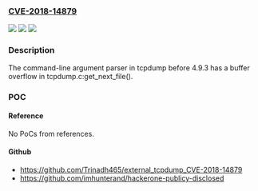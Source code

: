 ### [CVE-2018-14879](https://cve.mitre.org/cgi-bin/cvename.cgi?name=CVE-2018-14879)
![](https://img.shields.io/static/v1?label=Product&message=n%2Fa&color=blue)
![](https://img.shields.io/static/v1?label=Version&message=n%2Fa&color=blue)
![](https://img.shields.io/static/v1?label=Vulnerability&message=n%2Fa&color=brighgreen)

### Description

The command-line argument parser in tcpdump before 4.9.3 has a buffer overflow in tcpdump.c:get_next_file().

### POC

#### Reference
No PoCs from references.

#### Github
- https://github.com/Trinadh465/external_tcpdump_CVE-2018-14879
- https://github.com/imhunterand/hackerone-publicy-disclosed

